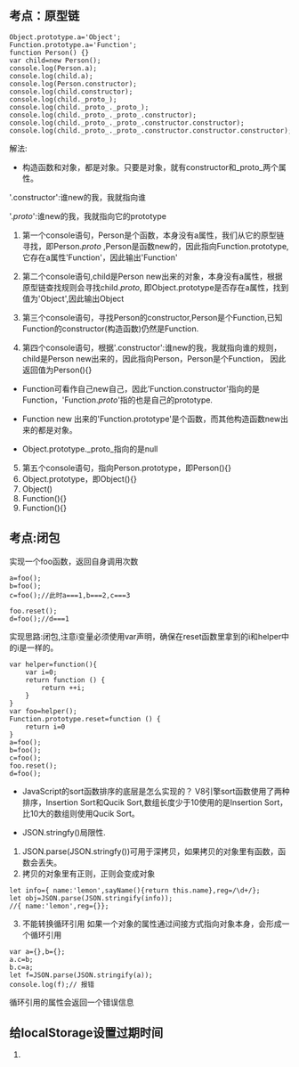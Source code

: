 ## 考点：原型链
```ecmascript 6
Object.prototype.a='Object';
Function.prototype.a='Function';
function Person() {}
var child=new Person();
console.log(Person.a);
console.log(child.a);
console.log(Person.constructor);
console.log(child.constructor);
console.log(child._proto_);
console.log(child._proto_._proto_);
console.log(child._proto_._proto_.constructor);
console.log(child._proto_._proto_.constructor.constructor);
console.log(child._proto_._proto_.constructor.constructor.constructor);
```
解法:
+ 构造函数和对象，都是对象。只要是对象，就有constructor和_proto_两个属性。

'.constructor':谁new的我，我就指向谁

'._proto_':谁new的我，我就指向它的prototype
1. 第一个console语句，Person是个函数，本身没有a属性，我们从它的原型链寻找，即Person._proto_
,Person是函数new的，因此指向Function.prototype,它存在a属性'Function'，因此输出'Function'

2. 第二个console语句,child是Person new出来的对象，本身没有a属性，根据原型链查找规则会寻找child._proto_,
即Object.prototype是否存在a属性，找到值为'Object',因此输出Object

3. 第三个console语句，寻找Person的constructor,Person是个Function,已知Function的constructor(构造函数)仍然是Function.
4. 第四个console语句，根据'.constructor':谁new的我，我就指向谁的规则，child是Person new出来的，因此指向Person，Person是个Function，
因此返回值为Person(){}
+ Function可看作自己new自己，因此'Function.constructor'指向的是Function，'Function._proto_'指的也是自己的prototype.

+ Function new 出来的'Function.prototype'是个函数，而其他构造函数new出来的都是对象。
+ Object.prototype._proto_指向的是null

5. 第五个console语句，指向Person.prototype，即Person(){}
6. Object.prototype，即Object(){}
7. Object()
8. Function(){}
9. Function(){}

## 考点:闭包
实现一个foo函数，返回自身调用次数
```ecmascript 6
a=foo();
b=foo();
c=foo();//此时a===1,b===2,c===3

foo.reset();
d=foo();//d===1
```
实现思路:闭包,注意i变量必须使用var声明，确保在reset函数里拿到的i和helper中的i是一样的。
```ecmascript 6
var helper=function(){
	var i=0;
	return function () {
		return ++i;
	}
}
var foo=helper();
Function.prototype.reset=function () {
	return i=0
}
a=foo();
b=foo();
c=foo();
foo.reset();
d=foo();
```
+ JavaScript的sort函数排序的底层是怎么实现的？
V8引擎sort函数使用了两种排序，Insertion Sort和Qucik Sort,数组长度少于10使用的是Insertion Sort，
比10大的数组则使用Qucik Sort。

+ JSON.stringfy()局限性.
1. JSON.parse(JSON.stringfy())可用于深拷贝，如果拷贝的对象里有函数，函数会丢失。
2. 拷贝的对象里有正则，正则会变成对象
```ecmascript 6
let info={ name:'lemon',sayName(){return this.name},reg=/\d+/};
let obj=JSON.parse(JSON.stringify(info));
//{ name:'lemon',reg={}};
```
3. 不能转换循环引用
如果一个对象的属性通过间接方式指向对象本身，会形成一个循环引用
```ecmascript 6
var a={},b={};
a.c=b; 
b.c=a;
let f=JSON.parse(JSON.stringify(a));
console.log(f);// 报错
```
循环引用的属性会返回一个错误信息

## 给localStorage设置过期时间
1.